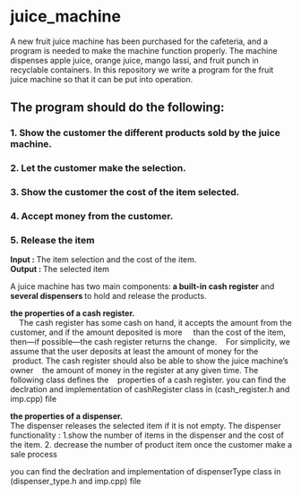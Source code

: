 # juice_machine

A new fruit juice machine has been purchased for the cafeteria, and a program is needed
to make the machine function properly. The machine dispenses apple juice, orange
juice, mango lassi, and fruit punch in recyclable containers. In this repository 
we write a program for the fruit juice machine so that it can be put into
operation.

## The program should do the following:
### 1. Show the customer the different products sold by the juice machine.
### 2. Let the customer make the selection.
### 3. Show the customer the cost of the item selected.
### 4. Accept money from the customer.
### 5. Release the item


<strong > Input : </strong> The item selection and the cost of the item. <br/> 
<strong > Output :  </strong> The selected item 


A juice machine has two main components:<strong>  a built-in cash register </strong> and<strong>  several
dispensers </strong>  to hold and release the products. 


<strong> the  properties of a cash register. </strong> <br/> 
&nbsp; &nbsp;  The cash register has some cash on
hand, it accepts the amount from the customer, and if the amount deposited is more
&nbsp; &nbsp; than the cost of the item, then—if possible—the cash register returns the change.
&nbsp; &nbsp;For simplicity, we assume that the user deposits at least the amount of money for the
&nbsp; &nbsp;product. The cash register should also be able to show the juice machine’s owner
&nbsp; &nbsp;the amount of money in the register at any given time. The following class defines the
&nbsp; &nbsp;properties of a cash register.
 you can find the declration and implementation of cashRegister class in (cash_register.h and imp.cpp)  file  <br/> 

<strong> the  properties of a dispenser. </strong> <br/> 
The dispenser releases the selected item if it is not empty. The dispenser functionality : 
1.show the number of items in the dispenser and the cost of the item.
2. decrease the number of product item once the customer make a sale process 

 you can find the declration and implementation of dispenserType class in (dispenser_type.h and imp.cpp)  file  <br/> 









